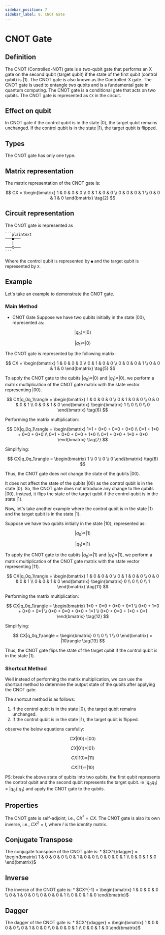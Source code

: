 ```yaml
---
sidebar_position: 7
sidebar_label: 8. CNOT Gate
---
```


# CNOT Gate

## Definition
The CNOT (Controlled-NOT) gate is a two-qubit gate that performs an X gate on the second qubit (target qubit) if the state of the first qubit (control qubit) is $|1\rangle$. The CNOT gate is also known as the Controlled-X gate. The CNOT gate is used to entangle two qubits and is a fundamental gate in quantum computing. The CNOT gate is a conditional gate that acts on two qubits. The CNOT gate is represented as `CX` in the circuit. 

## Effect on qubit
In CNOT gate if the control qubit is in the state $|0\rangle$, the target qubit remains unchanged. If the control qubit is in the state $|1\rangle$, the target qubit is flipped. 

## Types
The CNOT gate has only one type.

## Matrix representation
The matrix representation of the CNOT gate is:

$$
CX = \begin{bmatrix} 1 & 0 & 0 & 0 \\ 0 & 1 & 0 & 0 \\ 0 & 0 & 0 & 1 \\ 0 & 0 & 1 & 0 \end{bmatrix}
\tag{2}
$$

## Circuit representation
The CNOT gate is represented as
    
    ```plaintext
    ───●───
       │
    ───X───
    ```

Where the control qubit is represented by `●` and the target qubit is represented by `X`. 

## Example

Let's take an example to demonstrate the CNOT gate.

### Main Method

*   CNOT Gate
Suppose we have two qubits initially in the state $|00\rangle$, represented as:

$$
|q_0\rangle = |0\rangle
\tag{3}
$$

$$
|q_1\rangle = |0\rangle
\tag{4}
$$

The CNOT gate is represented by the following matrix:

$$
CX = \begin{bmatrix} 1 & 0 & 0 & 0 \\ 0 & 1 & 0 & 0 \\ 0 & 0 & 0 & 1 \\ 0 & 0 & 1 & 0 \end{bmatrix}
\tag{5}
$$

To apply the CNOT gate to the qubits $|q_0\rangle = |0\rangle$ and $|q_1\rangle = |0\rangle$, we perform a matrix multiplication of the CNOT gate matrix with the state vector representing $|00\rangle$.

$$
CX|q_0q_1\rangle = \begin{bmatrix} 1 & 0 & 0 & 0 \\ 0 & 1 & 0 & 0 \\ 0 & 0 & 0 & 1 \\ 0 & 0 & 1 & 0 \end{bmatrix} \begin{bmatrix} 1 \\ 0 \\ 0 \\ 0 \end{bmatrix}
\tag{6}
$$

Performing the matrix multiplication:

$$
CX|q_0q_1\rangle = \begin{bmatrix} 1*1 + 0*0 + 0*0 + 0*0 \\ 0*1 + 1*0 + 0*0 + 0*0 \\ 0*1 + 0*0 + 0*0 + 1*0 \\ 0*1 + 0*0 + 1*0 + 0*0 \end{bmatrix}
\tag{7}
$$

Simplifying:

$$
CX|q_0q_1\rangle = \begin{bmatrix} 1 \\ 0 \\ 0 \\ 0 \end{bmatrix}
\tag{8}
$$

Thus, the CNOT gate does not change the state of the qubits $|00\rangle$.

It does not affect the state of the qubits $|00\rangle$ as the control qubit is in the state $|0\rangle$. So, the CNOT gate does not introduce any change to the qubits $|00\rangle$. Instead, it flips the state of the target qubit if the control qubit is in the state $|1\rangle$.

Now, let's take another example where the control qubit is in the state $|1\rangle$ and the target qubit is in the state $|1\rangle$.

Suppose we have two qubits initially in the state $|10\rangle$, represented as:

$$
|q_0\rangle = |1\rangle
\tag{9}
$$

$$
|q_1\rangle = |1\rangle
\tag{10}
$$

To apply the CNOT gate to the qubits $|q_0\rangle = |1\rangle$ and $|q_1\rangle = |1\rangle$, we perform a matrix multiplication of the CNOT gate matrix with the state vector representing $|11\rangle$.

$$
CX|q_0q_1\rangle = \begin{bmatrix} 1 & 0 & 0 & 0 \\ 0 & 1 & 0 & 0 \\ 0 & 0 & 0 & 1 \\ 0 & 0 & 1 & 0 \end{bmatrix} \begin{bmatrix} 0 \\ 0 \\ 0 \\ 1 \end{bmatrix}
\tag{11}
$$

Performing the matrix multiplication:

$$
CX|q_0q_1\rangle = \begin{bmatrix} 1*0 + 0*0 + 0*0 + 0*1 \\ 0*0 + 1*0 + 0*0 + 0*1 \\ 0*0 + 0*0 + 0*0 + 1*1 \\ 0*0 + 0*0 + 1*0 + 0*1 \end{bmatrix}
\tag{12}
$$

Simplifying:

$$
CX|q_0q_1\rangle = \begin{bmatrix} 0 \\ 0 \\ 1 \\ 0 \end{bmatrix} = |10\rangle
\tag{13}
$$

Thus, the CNOT gate flips the state of the target qubit if the control qubit is in the state $|1\rangle$.

### Shortcut Method
Well instead of performing the matrix multiplication, we can use the shortcut method to determine the output state of the qubits after applying the CNOT gate.

The shortcut method is as follows:

1. If the control qubit is in the state $|0\rangle$, the target qubit remains unchanged.
2. If the control qubit is in the state $|1\rangle$, the target qubit is flipped.

observe the below equations carefully:

$$
CX|00\rangle = |00\rangle
\tag{14}
$$

$$
CX|01\rangle = |01\rangle
\tag{15}
$$

$$
CX|10\rangle = |11\rangle
\tag{16}
$$

$$
CX|11\rangle = |10\rangle
\tag{17}
$$

PS: break the above state of qubits into two qubits, the first qubit represents the control qubit and the second qubit represents the target qubit. ie $|q_0q_1\rangle$ = $|q_0\rangle|q_1\rangle$ and apply the CNOT gate to the qubits.

## Properties
The CNOT gate is self-adjoint, i.e., $CX^{\dagger} = CX$. The CNOT gate is also its own inverse, i.e., $CX^2 = I$, where $I$ is the identity matrix.

## Conjugate Transpose
The conjugate transpose of the CNOT gate is:
    * $CX^{\dagger} = \begin{bmatrix} 1 & 0 & 0 & 0 \\ 0 & 1 & 0 & 0 \\ 0 & 0 & 0 & 1 \\ 0 & 0 & 1 & 0 \end{bmatrix}$

## Inverse
The inverse of the CNOT gate is:
    * $CX^{-1} = \begin{bmatrix} 1 & 0 & 0 & 0 \\ 0 & 1 & 0 & 0 \\ 0 & 0 & 0 & 1 \\ 0 & 0 & 1 & 0 \end{bmatrix}$

## Dagger
The dagger of the CNOT gate is:
    * $CX^{\dagger} = \begin{bmatrix} 1 & 0 & 0 & 0 \\ 0 & 1 & 0 & 0 \\ 0 & 0 & 0 & 1 \\ 0 & 0 & 1 & 0 \end{bmatrix}$




